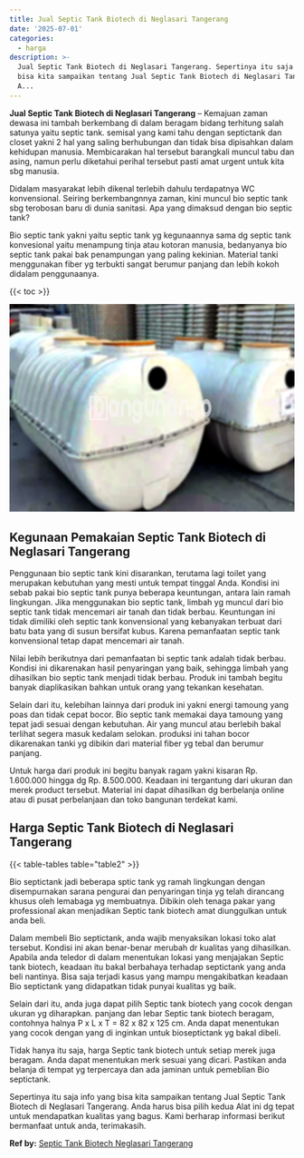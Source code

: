 ```yaml
---
title: Jual Septic Tank Biotech di Neglasari Tangerang
date: '2025-07-01'
categories:
  - harga
description: >-
  Jual Septic Tank Biotech di Neglasari Tangerang. Sepertinya itu saja info yang
  bisa kita sampaikan tentang Jual Septic Tank Biotech di Neglasari Tangerang.
  A...
---
```


**Jual Septic Tank Biotech di Neglasari Tangerang** – Kemajuan zaman dewasa ini tambah berkembang di dalam beragam bidang terhitung salah satunya yaitu septic tank. semisal yang kami tahu dengan septictank dan closet yakni 2 hal yang saling berhubungan dan tidak bisa dipisahkan dalam kehidupan manusia. Membicarakan hal tersebut barangkali muncul tabu dan asing, namun perlu diketahui perihal tersebut pasti amat urgent untuk kita sbg manusia.

Didalam masyarakat lebih dikenal terlebih dahulu terdapatnya WC konvensional. Seiring berkembangnnya zaman, kini muncul bio septic tank sbg terobosan baru di dunia sanitasi. Apa yang dimaksud dengan bio septic tank?

Bio septic tank yakni yaitu septic tank yg kegunaannya sama dg septic tank konvesional yaitu menampung tinja atau kotoran manusia, bedanyanya bio septic tank pakai bak penampungan yang paling kekinian. Material tanki menggunakan fiber yg terbukti sangat berumur panjang dan lebih kokoh didalam penggunaanya.

{{< toc >}}

![Jual Septic Tank Biotech di Neglasari Tangerang](/images/jual-bio-septictank-32.png)

## Kegunaan Pemakaian Septic Tank Biotech di Neglasari Tangerang

Penggunaan bio septic tank kini disarankan, terutama lagi toilet yang merupakan kebutuhan yang mesti untuk tempat tinggal Anda. Kondisi ini sebab pakai bio septic tank punya beberapa keuntungan, antara lain ramah lingkungan. Jika menggunakan bio septic tank, limbah yg muncul dari bio septic tank tidak mencemari air tanah dan tidak berbau. Keuntungan ini tidak dimiliki oleh septic tank konvensional yang kebanyakan terbuat dari batu bata yang di susun bersifat kubus. Karena pemanfaatan septic tank konvensional tetap dapat mencemari air tanah.

Nilai lebih berikutnya dari pemanfaatan bi septic tank adalah tidak berbau. Kondisi ini dikarenakan hasil penyaringan yang baik, sehingga limbah yang dihasilkan bio septic tank menjadi tidak berbau. Produk ini tambah begitu banyak diaplikasikan bahkan untuk orang yang tekankan kesehatan.

Selain dari itu, kelebihan lainnya dari produk ini yakni energi tamoung yang poas dan tidak cepat bocor. Bio septic tank memakai daya tamoung yang tepat jadi sesuai dengan kebutuhan. Air yang muncul atau berlebih bakal terlihat segera masuk kedalam selokan. produksi ini tahan bocor dikarenakan tanki yg dibikin dari material fiber yg tebal dan berumur panjang.

Untuk harga dari produk ini begitu banyak ragam yakni kisaran Rp. 1.600.000 hingga dg Rp. 8.500.000. Keadaan ini tergantung dari ukuran dan merek product tersebut. Material ini dapat dihasilkan dg berbelanja online atau di pusat perbelanjaan dan toko bangunan terdekat kami.

## Harga Septic Tank Biotech di Neglasari Tangerang

{{< table-tables table="table2" >}}

Bio septictank jadi beberapa sptic tank yg ramah lingkungan dengan disempurnakan sarana pengurai dan penyaringan tinja yg telah dirancang khusus oleh lemabaga yg membuatnya. Dibikin oleh tenaga pakar yang professional akan menjadikan Septic tank biotech amat diunggulkan untuk anda beli.

Dalam membeli Bio septictank, anda wajib menyaksikan lokasi toko alat tersebut. Kondisi ini akan benar-benar merubah dr kualitas yang dihasilkan. Apabila anda teledor di dalam menentukan lokasi yang menjajakan Septic tank biotech, keadaan itu bakal berbahaya terhadap septictank yang anda beli nantinya. Bisa saja terjadi kasus yang mampu mengakibatkan keadaan Bio septictank yang didapatkan tidak punyai kualitas yg baik.

Selain dari itu, anda juga dapat pilih Septic tank biotech yang cocok dengan ukuran yg diharapkan. panjang dan lebar Septic tank biotech beragam, contohnya halnya P x L x T = 82 x 82 x 125 cm. Anda dapat menentukan yang cocok dengan yang di inginkan untuk bioseptictank yg bakal dibeli.

Tidak hanya itu saja, harga Septic tank biotech untuk setiap merek juga beragam. Anda dapat menentukan merk sesuai yang dicari. Pastikan anda belanja di tempat yg terpercaya dan ada jaminan untuk pemeblian Bio septictank.

Sepertinya itu saja info yang bisa kita sampaikan tentang Jual Septic Tank Biotech di Neglasari Tangerang. Anda harus bisa pilih kedua Alat ini dg tepat untuk mendapatkan kualitas yang bagus. Kami berharap informasi berikut bermanfaat untuk anda, terimakasih.

**Ref by:** [Septic Tank Biotech Neglasari Tangerang](https://id.wikipedia.org/wiki/Septic)
